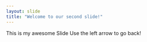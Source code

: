 ```yaml
---
layout: slide
title: "Welcome to our second slide!"
---
```

This is my awesome Slide
Use the left arrow to go back!